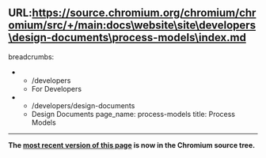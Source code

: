 URL:https://source.chromium.org/chromium/chromium/src/+/main:docs\website\site\developers\design-documents\process-models\index.md
---
breadcrumbs:
- - /developers
  - For Developers
- - /developers/design-documents
  - Design Documents
page_name: process-models
title: Process Models
---

**The [most recent version of this
page](https://chromium.googlesource.com/chromium/src/+/main/docs/process_model_and_site_isolation.md)
is now in the Chromium source tree.**
